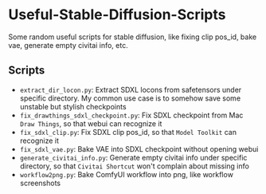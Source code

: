 # Useful-Stable-Diffusion-Scripts

Some random useful scripts for stable diffusion, like fixing clip pos_id, bake vae, generate empty civitai info, etc.

## Scripts

- `extract_dir_locon.py`: Extract SDXL locons from safetensors under specific directory. My common use case is to somehow save some unstable but stylish checkpoints
- `fix_drawthings_sdxl_checkpoint.py`: Fix SDXL checkpoint from Mac `Draw Things`, so that webui can recognize it
- `fix_sdxl_clip.py`: Fix SDXL clip pos_id, so that `Model Toolkit` can recognize it
- `fix_sdxl_vae.py`: Bake VAE into SDXL checkpoint without opening webui
- `generate_civitai_info.py`: Generate empty civitai info under specific directory, so that `Civitai Shortcut` won't complain about missing info
- `workflow2png.py`: Bake ComfyUI workflow into png, like workflow screenshots
